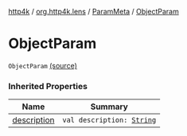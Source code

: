[http4k](../../index.md) / [org.http4k.lens](../index.md) / [ParamMeta](index.md) / [ObjectParam](./-object-param.md)

# ObjectParam

`ObjectParam` [(source)](https://github.com/http4k/http4k/blob/master/http4k-core/src/main/kotlin/org/http4k/lens/ParamMeta.kt#L6)

### Inherited Properties

| Name | Summary |
|---|---|
| [description](description.md) | `val description: `[`String`](https://kotlinlang.org/api/latest/jvm/stdlib/kotlin/-string/index.html) |
